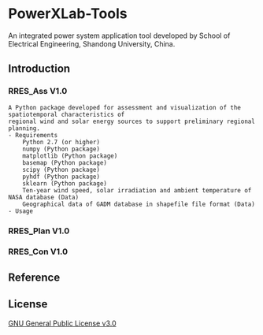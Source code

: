 # PowerXLab-Tools
An integrated power system application tool developed by School of Electrical Engineering, Shandong University, China.
## Introduction
### RRES_Ass V1.0
	A Python package developed for assessment and visualization of the spatiotemporal characteristics of 
	regional wind and solar energy sources to support preliminary regional planning.
	- Requirements
		Python 2.7 (or higher)
		numpy (Python package)
		matplotlib (Python package)
		basemap (Python package)
		scipy (Python package)
		pyhdf (Python package)
		sklearn (Python package)
		Ten-year wind speed, solar irradiation and ambient temperature of NASA database (Data)
		Geographical data of GADM database in shapefile file format (Data)
	- Usage
### RRES_Plan V1.0

### RRES_Con V1.0

## Reference
## License
[GNU General Public License v3.0](LICENSE)
